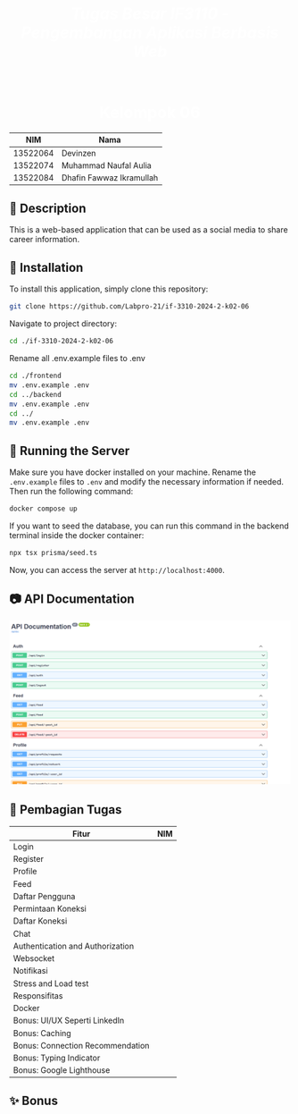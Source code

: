 <h1 align="center" style="color: #FFFFFF"><em> Tugas Besar IF3110 - Pengembangan Aplikasi Berbasis Web </em></h1>

<br>
<h1 align="center" style="color: #FFFFFF"> Kelompok 06 </h1>

<div align="center">

| NIM        | Nama           |
| ---------------- | ----------------- |
| 13522064 | Devinzen |
| 13522074 | Muhammad Naufal Aulia |
| 13522084 | Dhafin Fawwaz Ikramullah |

</div>

## 📄 Description
This is a web-based application that can be used as a social media to share career information.

## 🔨 Installation
To install this application, simply clone this repository:
```bash
git clone https://github.com/Labpro-21/if-3310-2024-2-k02-06
```
Navigate to project directory:
```bash
cd ./if-3310-2024-2-k02-06
```
Rename all .env.example files to .env
```bash
cd ./frontend
mv .env.example .env
cd ../backend
mv .env.example .env
cd ../
mv .env.example .env
```

## 🔨 Running the Server
Make sure you have docker installed on your machine. 
Rename the `.env.example` files to `.env` and modify the necessary information if needed.
Then run the following command:
```bash
docker compose up
```
If you want to seed the database, you can run this command in the backend terminal inside the docker container:
```bash
npx tsx prisma/seed.ts
```

Now, you can access the server at `http://localhost:4000`.

## 📷 API Documentation
<img src="screenshots/APIdoc.png"/>

## 📄 Pembagian Tugas
| Fitur                                              | NIM |
| -------------------------------------------------- | --- |
| Login                                              |     |
| Register                                           |     |
| Profile                                            |     |
| Feed                                               |     |
| Daftar Pengguna                                    |     |
| Permintaan Koneksi                                 |     |
| Daftar Koneksi                                     |     |
| Chat                                               |     |
| Authentication and Authorization                   |     |
| Websocket                                          |     |
| Notifikasi                                         |     |
| Stress and Load test                               |     |
| Responsifitas                                      |     |
| Docker                                             |     |
| Bonus: UI/UX Seperti LinkedIn                      |     |
| Bonus: Caching                                     |     |
| Bonus: Connection Recommendation                   |     |
| Bonus: Typing Indicator                            |     |
| Bonus: Google Lighthouse                           |     |

## ✨ Bonus
